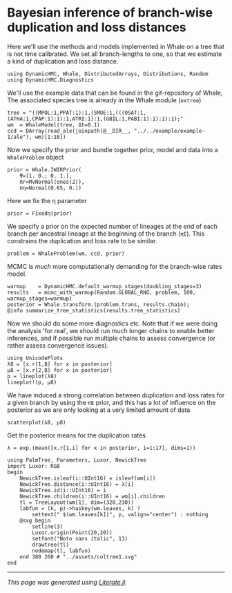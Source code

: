 
# Bayesian inference of branch-wise duplication and loss distances

Here we'll use the methods and models implemented in Whale on a tree that is
not time calibrated. We set all branch-lengths to one, so that we estimate a
kind of duplication and loss distance.

```@example distances
using DynamicHMC, Whale, DistributedArrays, Distributions, Random
using DynamicHMC.Diagnostics
```

We'll use the example data that can be found in the git-repository of Whale,
The associated species tree is already in the Whale module (`extree`)

```@example distances
tree = "((MPOL:1,PPAT:1):1,(SMOE:1,(((OSAT:1,(ATHA:1,CPAP:1):1):1,ATRI:1):1,(GBIL:1,PABI:1):1):1):1);"
wm  = WhaleModel(tree, Δt=0.1)
ccd = DArray(read_ale(joinpath(@__DIR__, "../../example/example-1/ale"), wm)[1:10])
```

Now we specify the prior and bundle together prior, model and data into a
`WhaleProblem` object

```@example distances
prior = Whale.IWIRPrior(
    Ψ=[1. 0.; 0. 1.],
    πr=MvNormal(ones(2)),
    πη=Normal(0.65, 0.))
```

Here we fix the η parameter

```@example distances
prior = Fixedη(prior)
```

We specify a prior on the expected number of lineages at the end of each
branch per ancestral lineage at the beginning of the branch (`πE`). This
constrains the duplication and loss rate to be similar.

```@example distances
problem = WhaleProblem(wm, ccd, prior)
```

MCMC is *much* more computationally demanding for the branch-wise rates model.

```@example distances
warmup    = DynamicHMC.default_warmup_stages(doubling_stages=3)
results   = mcmc_with_warmup(Random.GLOBAL_RNG, problem, 100, warmup_stages=warmup)
posterior = Whale.transform.(problem.trans, results.chain);
@info summarize_tree_statistics(results.tree_statistics)
```

Now we should do some more diagnostics etc. Note that if we were doing the
analysis 'for real', we should run much longer chains to enable better inferences,
and if possible run multiple chains to assess convergence (or rather assess
convergence issues).

```@example distances
using UnicodePlots
λ8 = [x.r[1,8] for x in posterior]
μ8 = [x.r[2,8] for x in posterior]
p = lineplot(λ8)
lineplot!(p, μ8)
```

We have induced a strong correlation between duplication and loss rates for
a given branch by using the `πE` prior, and this has a lot of influence on
the posterior as we are only looking at a very limited amount of data

```@example distances
scatterplot(λ8, μ8)
```

Get the posterior means for the duplication rates

```@example distances
λ = exp.(mean([x.r[1,i] for x in posterior, i=1:17], dims=1))

using PalmTree, Parameters, Luxor, NewickTree
import Luxor: RGB
begin
    NewickTree.isleaf(i::UInt16) = isleaf(wm[i])
    NewickTree.distance(i::UInt16) = λ[i]
    NewickTree.id(i::UInt16) = i
    NewickTree.children(i::UInt16) = wm[i].children
    tl = TreeLayout(wm[1], dim=(320,230))
    labfun = (k, p)->haskey(wm.leaves, k) ?
        settext(" $(wm.leaves[k])", p, valign="center") : nothing
    @svg begin
        setline(3)
        Luxor.origin(Point(20,20))
        setfont("Noto sans italic", 13)
        drawtree(tl)
        nodemap(tl, labfun)
    end 380 260 # "../assets/coltree1.svg"
end
```

---

*This page was generated using [Literate.jl](https://github.com/fredrikekre/Literate.jl).*


